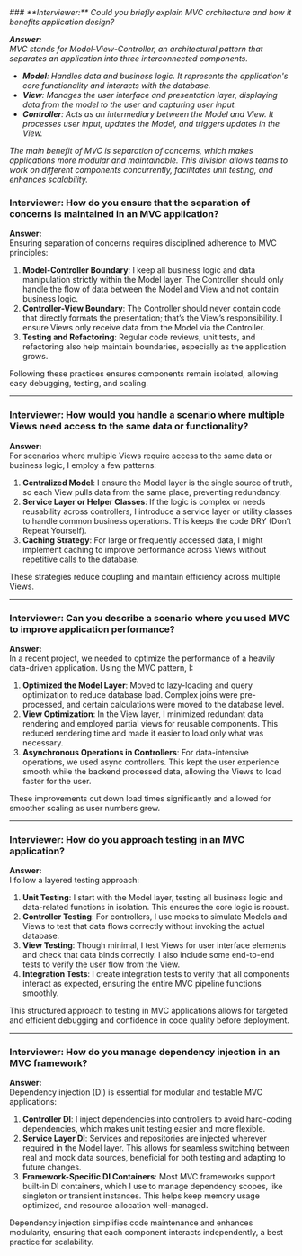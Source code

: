 
<em>
### **Interviewer:** Could you briefly explain MVC architecture and how it benefits application design?

**Answer:**  
MVC stands for Model-View-Controller, an architectural pattern that separates an application into three interconnected components.  
- **Model**: Handles data and business logic. It represents the application's core functionality and interacts with the database.
- **View**: Manages the user interface and presentation layer, displaying data from the model to the user and capturing user input.
- **Controller**: Acts as an intermediary between the Model and View. It processes user input, updates the Model, and triggers updates in the View.

The main benefit of MVC is separation of concerns, which makes applications more modular and maintainable. This division allows teams to work on different components concurrently, facilitates unit testing, and enhances scalability.
</em>

### **Interviewer:** How do you ensure that the <strong>separation of concerns</strong> is maintained in an MVC application?

**Answer:**  
Ensuring separation of concerns requires disciplined adherence to MVC principles:
1. **Model-Controller Boundary**: I keep all business logic and data manipulation strictly within the Model layer. The Controller should only handle the flow of data between the Model and View and not contain business logic.
2. **Controller-View Boundary**: The Controller should never contain code that directly formats the presentation; that’s the View’s responsibility. I ensure Views only receive data from the Model via the Controller.
3. **Testing and Refactoring**: Regular code reviews, unit tests, and refactoring also help maintain boundaries, especially as the application grows.
  
Following these practices ensures components remain isolated, allowing easy debugging, testing, and scaling.

---

### **Interviewer:** How would you handle a scenario where <strong>multiple Views need access to the same data</strong> or functionality?

**Answer:**  
For scenarios where multiple Views require access to the same data or business logic, I employ a few patterns:
1. **Centralized Model**: I ensure the Model layer is the single source of truth, so each View pulls data from the same place, preventing redundancy.
2. **Service Layer or Helper Classes**: If the logic is complex or needs reusability across controllers, I introduce a service layer or utility classes to handle common business operations. This keeps the code DRY (Don’t Repeat Yourself).
3. **Caching Strategy**: For large or frequently accessed data, I might implement caching to improve performance across Views without repetitive calls to the database.

These strategies reduce coupling and maintain efficiency across multiple Views.

---

### **Interviewer:** Can you describe a scenario where you used MVC to improve application performance?

**Answer:**  
In a recent project, we needed to optimize the performance of a heavily data-driven application. Using the MVC pattern, I:
1. **Optimized the Model Layer**: Moved to lazy-loading and query optimization to reduce database load. Complex joins were pre-processed, and certain calculations were moved to the database level.
2. **View Optimization**: In the View layer, I minimized redundant data rendering and employed partial views for reusable components. This reduced rendering time and made it easier to load only what was necessary.
3. **Asynchronous Operations in Controllers**: For data-intensive operations, we used async controllers. This kept the user experience smooth while the backend processed data, allowing the Views to load faster for the user.

These improvements cut down load times significantly and allowed for smoother scaling as user numbers grew.

---

### **Interviewer:** How do you approach testing in an MVC application?

**Answer:**  
I follow a layered testing approach:
1. **Unit Testing**: I start with the Model layer, testing all business logic and data-related functions in isolation. This ensures the core logic is robust.
2. **Controller Testing**: For controllers, I use mocks to simulate Models and Views to test that data flows correctly without invoking the actual database.
3. **View Testing**: Though minimal, I test Views for user interface elements and check that data binds correctly. I also include some end-to-end tests to verify the user flow from the View.
4. **Integration Tests**: I create integration tests to verify that all components interact as expected, ensuring the entire MVC pipeline functions smoothly.

This structured approach to testing in MVC applications allows for targeted and efficient debugging and confidence in code quality before deployment.

---

### **Interviewer:** How do you manage dependency injection in an MVC framework?

**Answer:**  
Dependency injection (DI) is essential for modular and testable MVC applications:
1. **Controller DI**: I inject dependencies into controllers to avoid hard-coding dependencies, which makes unit testing easier and more flexible.
2. **Service Layer DI**: Services and repositories are injected wherever required in the Model layer. This allows for seamless switching between real and mock data sources, beneficial for both testing and adapting to future changes.
3. **Framework-Specific DI Containers**: Most MVC frameworks support built-in DI containers, which I use to manage dependency scopes, like singleton or transient instances. This helps keep memory usage optimized, and resource allocation well-managed.

Dependency injection simplifies code maintenance and enhances modularity, ensuring that each component interacts independently, a best practice for scalability.

